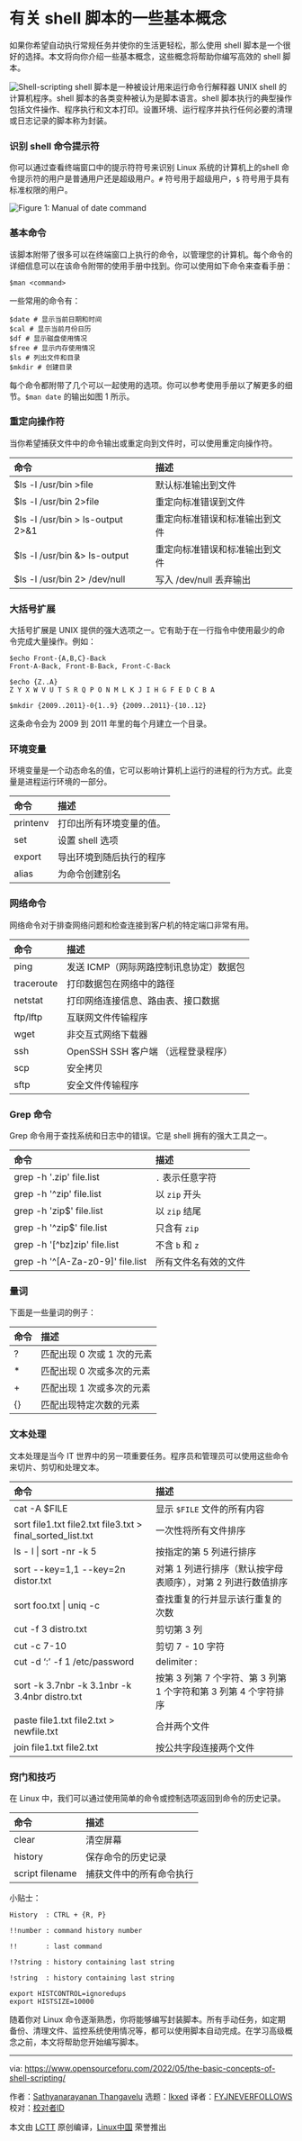 [#]: subject: "The Basic Concepts of Shell Scripting"
[#]: via: "https://www.opensourceforu.com/2022/05/the-basic-concepts-of-shell-scripting/"
[#]: author: "Sathyanarayanan Thangavelu https://www.opensourceforu.com/author/sathyanarayanan-thangavelu/"
[#]: collector: "lkxed"
[#]: translator: "FYJNEVERFOLLOWS"
[#]: reviewer: " "
[#]: publisher: " "
[#]: url: " "

有关 shell 脚本的一些基本概念
======
如果你希望自动执行常规任务并使你的生活更轻松，那么使用 shell 脚本是一个很好的选择。本文将向你介绍一些基本概念，这些概念将帮助你编写高效的 shell 脚本。

![Shell-scripting][1]
shell 脚本是一种被设计用来运行命令行解释器 UNIX shell 的计算机程序。shell 脚本的各类变种被认为是脚本语言。shell 脚本执行的典型操作包括文件操作、程序执行和文本打印。设置环境、运行程序并执行任何必要的清理或日志记录的脚本称为封装。

### 识别 shell 命令提示符 
你可以通过查看终端窗口中的提示符符号来识别 Linux 系统的计算机上的shell 命令提示符的用户是普通用户还是超级用户。`#` 符号用于超级用户，`$` 符号用于具有标准权限的用户。

![Figure 1: Manual of date command][2]

### 基本命令
该脚本附带了很多可以在终端窗口上执行的命令，以管理您的计算机。每个命令的详细信息可以在该命令附带的使用手册中找到。你可以使用如下命令来查看手册：

```
$man <command>
```

一些常用的命令有：

```
$date # 显示当前日期和时间
$cal # 显示当前月份日历
$df # 显示磁盘使用情况
$free # 显示内存使用情况
$ls # 列出文件和目录
$mkdir # 创建目录
```

每个命令都附带了几个可以一起使用的选项。你可以参考使用手册以了解更多的细节。`$man date` 的输出如图 1 所示。


### 重定向操作符
当你希望捕获文件中的命令输出或重定向到文件时，可以使用重定向操作符。


| 命令 | 描述 |
| :- | :- |
| $ls -l /usr/bin >file | 默认标准输出到文件 | 
| $ls -l /usr/bin 2>file | 重定向标准错误到文件 | 
| $ls -l /usr/bin > ls-output 2>&1 | 重定向标准错误和标准输出到文件 | 
| $ls -l /usr/bin &> ls-output | 重定向标准错误和标准输出到文件 | 
| $ls -l /usr/bin 2> /dev/null | 写入 /dev/null 丢弃输出 |

### 大括号扩展
大括号扩展是 UNIX 提供的强大选项之一。它有助于在一行指令中使用最少的命令完成大量操作。例如：

```
$echo Front-{A,B,C}-Back
Front-A-Back, Front-B-Back, Front-C-Back
```
```
$echo {Z..A}
Z Y X W V U T S R Q P O N M L K J I H G F E D C B A
```
```
$mkdir {2009..2011}-0{1..9} {2009..2011}-{10..12}
```
这条命令会为 2009 到 2011 年里的每个月建立一个目录。

### 环境变量
环境变量是一个动态命名的值，它可以影响计算机上运行的进程的行为方式。此变量是进程运行环境的一部分。

| 命令 | 描述 |
| :- | :- |
| printenv | 打印出所有环境变量的值。 | 
| set | 设置 shell 选项 | 
| export | 导出环境到随后执行的程序 | 
| alias | 为命令创建别名 |

### 网络命令
网络命令对于排查网络问题和检查连接到客户机的特定端口非常有用。

| 命令 | 描述 |
| :- | :- |
| ping | 发送 ICMP（网际网路控制讯息协定）数据包 | 
| traceroute | 打印数据包在网络中的路径 | 
| netstat | 打印网络连接信息、路由表、接口数据 | 
| ftp/lftp | 互联网文件传输程序 | 
| wget | 非交互式网络下载器 | 
| ssh | OpenSSH SSH 客户端 （远程登录程序） | 
| scp | 安全拷贝 | 
| sftp | 安全文件传输程序 |

### Grep 命令
Grep 命令用于查找系统和日志中的错误。它是 shell 拥有的强大工具之一。

| 命令 | 描述 |
| :- | :- |
| grep -h '.zip' file.list | `.` 表示任意字符 | 
| grep -h '^zip' file.list | 以 `zip` 开头 | 
| grep -h 'zip$' file.list | 以 `zip` 结尾 | 
| grep -h '^zip$' file.list | 只含有 `zip` | 
| grep -h '[^bz]zip' file.list | 不含 `b` 和 `z` | 
| grep -h '^[A-Za-z0-9]' file.list | 所有文件名有效的文件 |

### 量词
下面是一些量词的例子：

| 命令 | 描述 |
| :- | :- |
| ? | 匹配出现 0 次或 1 次的元素 | 
| * | 匹配出现 0 次或多次的元素 | 
| + | 匹配出现 1 次或多次的元素 | 
| {} | 匹配出现特定次数的元素 |

### 文本处理
文本处理是当今 IT 世界中的另一项重要任务。程序员和管理员可以使用这些命令来切片、剪切和处理文本。

| 命令 | 描述 |
| :- | :- |
| cat -A $FILE | 显示 `$FILE` 文件的所有内容 | 
| sort file1.txt file2.txt file3.txt > final_sorted_list.txt | 一次性将所有文件排序 | 
| ls - l \| sort -nr -k 5 | 按指定的第 5 列进行排序 | 
| sort --key=1,1 --key=2n distor.txt | 对第 1 列进行排序（默认按字母表顺序），对第 2 列进行数值排序 | 
| sort foo.txt \| uniq -c | 查找重复的行并显示该行重复的次数 | 
| cut -f 3 distro.txt | 剪切第 3 列 | 
| cut -c 7-10 | 剪切 7 - 10 字符 | 
| cut -d ‘:’ -f 1 /etc/password | delimiter : | 
| sort -k 3.7nbr -k 3.1nbr -k 3.4nbr distro.txt | 按第 3 列第 7 个字符、第 3 列第 1 个字符和第 3 列第 4 个字符排序 | 
| paste file1.txt file2.txt > newfile.txt | 合并两个文件 | 
| join file1.txt file2.txt | 按公共字段连接两个文件 |

### 窍门和技巧
在 Linux 中，我们可以通过使用简单的命令或控制选项返回到命令的历史记录。

| 命令 | 描述 |
| :- | :- |
| clear | 清空屏幕 | 
| history | 保存命令的历史记录 | 
| script filename | 捕获文件中的所有命令执行 |


小贴士：
```
History  : CTRL + {R, P}

!!number : command history number

!!       : last command

!?string : history containing last string

!string  : history containing last string

export HISTCONTROL=ignoredups
export HISTSIZE=10000
```

随着你对 Linux 命令逐渐熟悉，你将能够编写封装脚本。所有手动任务，如定期备份、清理文件、监控系统使用情况等，都可以使用脚本自动完成。在学习高级概念之前，本文将帮助您开始编写脚本。

--------------------------------------------------------------------------------

via: https://www.opensourceforu.com/2022/05/the-basic-concepts-of-shell-scripting/

作者：[Sathyanarayanan Thangavelu][a]
选题：[lkxed][b]
译者：[FYJNEVERFOLLOWS](https://github.com/FYJNEVERFOLLOWS)
校对：[校对者ID](https://github.com/校对者ID)

本文由 [LCTT](https://github.com/LCTT/TranslateProject) 原创编译，[Linux中国](https://linux.cn/) 荣誉推出

[a]: https://www.opensourceforu.com/author/sathyanarayanan-thangavelu/
[b]: https://github.com/lkxed
[1]: https://www.opensourceforu.com/wp-content/uploads/2022/04/Shell-scripting.jpg
[2]: https://www.opensourceforu.com/wp-content/uploads/2022/04/Figure-1-Manual-of-date-command.jpg
